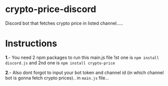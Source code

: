 # crypto-price-discord
Discord bot that fetches crypto price in listed channel.....

# Instructions
**1**.- You need 2 npm packages to run this main.js file 1st one is ```npm install discord.js``` and 2nd one is ```npm install crypto-price```

**2**.- Also dont forgot to input your bot token and channel id (in which channel bot is gonna fetch crypto prices).. in ```main.js``` file...

